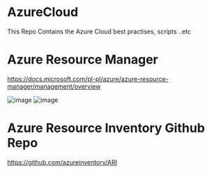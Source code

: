 # AzureCloud
This Repo Contains the Azure Cloud best practises, scripts ..etc

# Azure Resource Manager
https://docs.microsoft.com/pl-pl/azure/azure-resource-manager/management/overview

![image](https://user-images.githubusercontent.com/37290660/151844807-18089088-1d0f-4bc8-8f51-e889321e2ca0.png)
![image](https://user-images.githubusercontent.com/37290660/151844891-0a89a6b2-fc6d-470f-98b8-17a79af0de74.png)

# Azure Resource Inventory Github Repo
https://github.com/azureinventory/ARI

